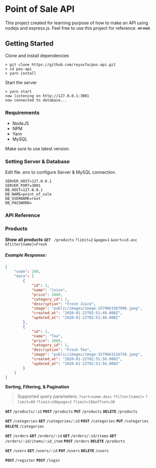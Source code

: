 # Point of Sale API

This project created for learning purpose of how to make an API using nodejs and express.js. Feel free to use this project for reference. ~~or not~~.

## Getting Started

Clone and install dependencies
```shell
> git clone https://github.com/reyusfa/pos-api.git
> cd pos-api
> yarn install
```
Start the server
```shell
> yarn start
now listening on http://127.0.0.1:3001
now connected to database...
```

### Requirements
  - NodeJS
  - NPM
  - Yarn
  - MySQL

Make sure to use latest version.
### Setting Server & Database
Edit file .env to configure Server & MySQL connection.
```
SERVER_HOST=127.0.0.1
SERVER_PORT=3001
DB_HOST=127.0.0.1
DB_NAME=point_of_sale
DB_USERNAME=root
DB_PASSWORD=
```
### API Reference

### Products
**Show all products**
**`GET`** ` /products` `?limit=2` `&page=1` `&sort=id.asc` `&filter[name]=Fresh`

##### Example Response:
```json
[
	"code": 200,
	"data": [
		{
			"id": 1,
			"name": "Juice",
			"price": 2000,
			"category_id": 1,
			"description": "Fresh Juice",
			"image": "public/images/image-1579661507990.jpeg",
			"created_at": "2020-01-22T02:51:48.000Z",
			"updated_at": "2020-01-22T02:51:48.000Z"
		},
		{
			"id": 2,
			"name": "Tea",
			"price": 2000,
			"category_id": 1,
			"description": "Fresh Tea",
			"image": "public/images/image-1579661516758.jpeg",
			"created_at": "2020-01-22T02:51:56.000Z",
			"updated_at": "2020-01-22T02:51:56.000Z"
		}
	]
]
```

**Sorting, Filtering, & Pagination**
>Supported query parameters:
`?sort=name.desc`
`?filter[name]=`
`?limit=80`
`?limit=10&page=2`
`?limit=10&offset=30`

**`GET`** `/products/:id`
**`POST`** `/products`
**`PUT`** `/products`
**`DELETE`** `/products`

**`GET`** `/categories`
**`GET`** `/categories/:id`
**`POST`** `/categories`
**`PUT`** `/categories`
**`DELETE`** `/categories`

**`GET`** `/orders`
**`GET`** `/orders/:id`
**`GET`** `/orders/:id/items`
**`GET`** `/orders/:id/items/:id_item`
**`POST`** `/orders`
**`DELETE`** `/products`

**`GET`** `/users`
**`GET`** `/users/:id`
**`PUT`** `/users`
**`DELETE`** `/users`

**`POST`** `/register`
**`POST`** `/login`